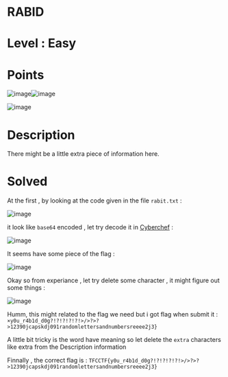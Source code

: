 # RABID
# Level : Easy
# Points 

![image](https://github.com/Kayiyan/CTF_Team/assets/126185640/385ff454-e123-4b0f-8e6b-96b0a76628b0)![image](https://github.com/Kayiyan/CTF_Team/assets/126185640/f3ddc8a8-61e4-48b9-b664-01b98a4cb932)

![image](https://github.com/Kayiyan/CTF/assets/126185640/de7402cc-cd88-4d23-9834-4895d9318ccf)

# Description #

There might be a little extra piece of information here.

# Solved #

At the first , by looking at the code given in the file `rabit.txt` : 

![image](https://github.com/Kayiyan/CTF_Team/assets/126185640/aade6db4-2903-45aa-9da3-7a70b9084ac6)

it look like `base64` encoded , let try decode it in [Cyberchef](https://gchq.github.io/CyberChef/) :

![image](https://github.com/Kayiyan/CTF_Team/assets/126185640/7fdfe205-5e8e-4e77-bfa3-a930439e8d33)

It seems have some piece of the flag : 

![image](https://github.com/Kayiyan/CTF_Team/assets/126185640/eecaad6a-1081-491c-b625-165b2fae32d3)

Okay so from experiance , let try delete some character , it might figure out some things : 

![image](https://github.com/Kayiyan/CTF_Team/assets/126185640/1f9151e7-e0d2-4240-b765-d25777d2c624)

Humm, this might related to the flag we need but i got flag when submit it : `×y0u_r4b1d_d0g?!?!?!?!?!>/>?>?>12390jcapskdj091randomlettersandnumbersreeee2j3}` 

A little bit tricky is the word have meaning so let delete the 
`extra` characters like extra from the Description information 

Finnally , the correct flag is : `TFCCTF{y0u_r4b1d_d0g?!?!?!?!?!>/>?>?>12390jcapskdj091randomlettersandnumbersreeee2j3}`


